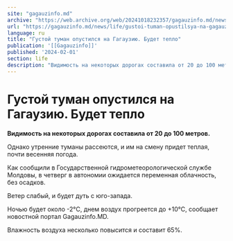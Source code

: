 ```yaml
---
site: "gagauzinfo.md"
archive: "https://web.archive.org/web/20241018232357/gagauzinfo.md/news/life/gustoi-tuman-opustilsya-na-gagauziyu-budet-teplo"
url: "https://gagauzinfo.md/news/life/gustoi-tuman-opustilsya-na-gagauziyu-budet-teplo"
language: ru
title: "Густой туман опустился на Гагаузию. Будет тепло"
publication: '[[Gagauzinfo]]'
published: '2024-02-01'
section: life
description: "Видимость на некоторых дорогах составила от 20 до 100 метров."
---
```


# Густой туман опустился на Гагаузию. Будет тепло

**Видимость на некоторых дорогах составила от 20 до 100 метров.**

Однако утренние туманы рассеются, и им на смену придет теплая, почти весенняя погода.

Как сообщили в Государственной гидрометеорологической службе Молдовы, в четверг в автономии ожидается переменная облачность, без осадков.

Ветер слабый, и будет дуть с юго-запада.

Ночью будет около -2°C, днем воздух прогреется до +10°C, сообщает новостной портал Gagauzinfo.MD.

Влажность воздуха несколько повысится и составит 65%.
